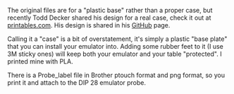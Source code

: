 The original files are for a "plastic base" rather than a proper case, but recently Todd Decker shared his design for a real case, check it out at [printables.com](https://www.printables.com/model/379508-eprom-emulator-case). His design is shared in his [GitHub](https://github.com/ptdecker/openscad/tree/master/ROM%20Emulator) page.

Calling it a "case" is a bit of overstatement, it's simply a plastic "base plate" that you can install your emulator into. Adding some rubber feet to it (I use 3M sticky ones) will keep both your emulator and your table "protected". I printed mine with PLA.

There is a Probe_label file in Brother ptouch format and png format, so you print it and attach to the DIP 28 emulator probe.
